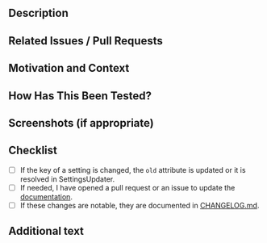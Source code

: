 <!--- We squash and merge pull requests, so the title of the PR will be the title of the merge commit -->

<!--- Please follow https://www.conventionalcommits.org/ in the title --->

## Description

<!--- Describe your changes in detail -->

## Related Issues / Pull Requests

<!--- If your PR fixes/resolves one or more issues, or is related to
    another PR, link to them here. -->

<!--- See: https://docs.github.com/en/free-pro-team@latest/github/managing-your-work-on-github/linking-a-pull-request-to-an-issue#linking-a-pull-request-to-an-issue-using-a-keyword --->

## Motivation and Context

<!--- Why is this change required? What problem does it solve? -->

## How Has This Been Tested?

<!--- Tested on which OS(s)? Tested on light/dark system theme? -->

## Screenshots (if appropriate)

## Checklist

<!--- Go over all the following points, and put an `x` in all
     the boxes that apply. -->

<!--- You can open a pull request before all these are done, but
     they should be done before getting merged. -->

- [ ] If the key of a setting is changed, the `old` attribute is updated or
  it is resolved in SettingsUpdater.
- [ ] If needed, I have opened a pull request or an issue to update the
  [documentation](http://jmuelbert.github.io/checkconnct/).
- [ ] If these changes are notable, they are documented in
  [CHANGELOG.md](https://github.com/jmuelbert/checkconnct/blob/master/CHANGELOG.md).

## Additional text

<!--- Anything else you want to say. For example, mention
 the translators if the translations need to be updated. --->
